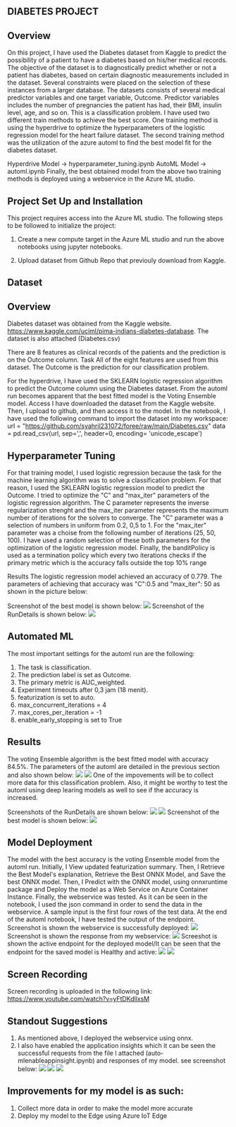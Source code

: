 ## DIABETES PROJECT

## Overview
On this project, I have used the Diabetes dataset from Kaggle to predict the possibility of a patient to have a diabetes based on his/her medical records. The objective of the dataset is to diagnostically predict whether or not a patient has diabetes, based on certain diagnostic measurements included in the dataset. Several constraints were placed on the selection of these instances from a larger database. The datasets consists of several medical predictor variables and one target variable, Outcome. Predictor variables includes the number of pregnancies the patient has had, their BMI, insulin level, age, and so on. This is a classification problem. I have used two different train methods to achieve the best score. One training method is using the hyperdrive to optimize the hyperparameters of the logistic regression model for the heart failure dataset. The second training method was the utilization of the azure automl to find the best model fit for the diabetes dataset.

Hyperdrive Model -> hyperparameter_tuning.ipynb
AutoML Model -> automl.ipynb
Finally, the best obtained model from the above two training methods is deployed using a webservice in the Azure ML studio.

## Project Set Up and Installation

This project requires access into the Azure ML studio. The following steps to be followed to initialize the project:
 
1. Create a new compute target in the Azure ML studio and run the above notebooks using jupyter notebooks.

2. Upload dataset from Github Repo that previouly download from Kaggle.

## Dataset
## Overview
Diabetes dataset was obtained from the Kaggle website. https://www.kaggle.com/uciml/pima-indians-diabetes-database. The dataset is also attached (Diabetes.csv)

There are 8 features as clinical records of the patients and the prediction is on the Outcome column.
Task
All of the eight features are used from this dataset. The Outcome is the prediction for our classification problem.

For the hyperdrive, I have used the SKLEARN logistic regression algorithm to predict the Outcome column using the Diabetes dataset.
From the automl run becomes apparent that the best fitted model is the Voting Ensemble model.
Access
I have downloaded the dataset from the Kaggle website. Then, I upload to github, and then access it to the model.
In the notebook, I have used the following command to import the dataset into my workspace: 
url = "https://github.com/syahril231072/foree/raw/main/Diabetes.csv"
data = pd.read_csv(url, sep=',', header=0, encoding= 'unicode_escape')

## Hyperparameter Tuning

For that training model, I used logistic regression because the task for the machine learning algorithm was to solve a classification problem. For that reason, I used the SKLEARN logistic regression model to predict the Outcome. I tried to optimize the "C" and "max_iter" parameters of the logistic regression algorithm. The C parameter represents the inverse regularization strenght and the max_iter parameter represents the maximum number of iterations for the solvers to converge. The "C" parameter was a selection of numbers in uniform from 0.2, 0,5 to 1. For the "max_iter" parameter was a choise from the following number of iterations (25, 50, 100). I have used a random selection of these both parameters for the optimization of the logistic regression model. Finally, the banditPolicy is used as a termination policy which every two iterations checks if the primary metric which is the accuracy falls outside the top 10% range

Results
The logistic regression model achieved an accuracy of 0.779. The parameters of achieving that accuracy was "C":0.5 and "max_iter": 50 as shown in the picture below:

Screenshot of the best model is shown below:
![](bestmodel.png)
Screenshot of the RunDetails is shown below:
![](hyperparameterrun.png)

## Automated ML
The most important settings for the automl run are the following:
1. The task is classification.
2. The prediction label is set as Outcome.
3. The primary metric is AUC_weighted.
4. Experiment timeouts after 0,3 jam (18 menit).
5. featurization is set to auto.
6. max_concurrent_iterations = 4
7. max_cores_per_iteration = -1
8. enable_early_stopping is set to True
## Results
The voting Ensemble algorithm is the best fitted model with accuracy 84.5%. The parameters of the automl are detailed in the previous section and also shown below:
![](bestrunml1.png)
![](bestrunml2.png)
One of the impovements will be to collect more data for this classification problem. Also, it might be worthy to test the automl using deep learing models as well to see if the accuracy is increased.

Screenshots of the RunDetails are shown below:
![](rundetailautoml.png)
![](rundetailautoml1.png)
Screenshot of the best model is shown below:
![](bestmodelautoml.png)
## Model Deployment
The model with the best accuracy is the voting Ensemble model from the automl run. Initially, I View updated featurization summary. Then, I Retrieve the Best Model's explanation, Retrieve the Best ONNX Model, and Save the best ONNX model. Then, I Predict with the ONNX model, using onnxruntime package and Deploy the model as a Web Service on Azure Container Instance. Finally, the webservice was tested. As it can be seen in the notebook, I used the json command in order to send the data in the webservice. A sample input is the first four rows of the test data. At the end of the automl notebook, I have tested the output of the endpoint.
Screenshot is shown the webservice is successfully deployed:
![](webservicesuccess.png)
Screenshot is shown the response from my webservice:
![](responsewebservice.png)
Screeshot is shown the active endpoint for the deployed model/It can be seen that the endpoint for the saved model is Healthy and active:
![](deployhealthy.png)
![](deployhealthy1.png)
## Screen Recording
Screen recording is uploaded in the following link: https://www.youtube.com/watch?v=yFtDKdllxsM
## Standout Suggestions
1. As mentioned above, I deployed the webservice using onnx. 
2. I also have enabled the application insights which it can be seen the successful requests from the file I attached (auto-mlenableappinsight.ipynb) and responses of my model. see screenshot below:
![](enable1.png)
![](enable2.png)
![](enable3.png)


## Improvements for my model is as such:

1. Collect more data in order to make the model more accurate
2. Deploy my model to the Edge using Azure IoT Edge

